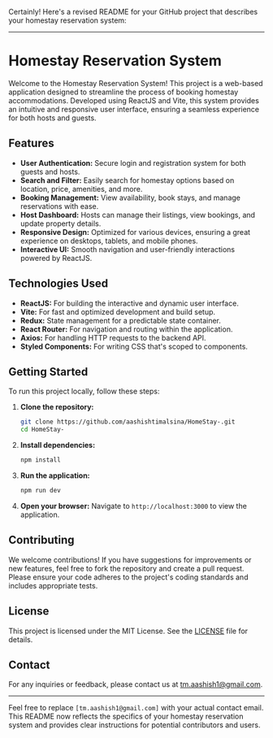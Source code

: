 Certainly! Here's a revised README for your GitHub project that describes your homestay reservation system:

---

# Homestay Reservation System

Welcome to the Homestay Reservation System! This project is a web-based application designed to streamline the process of booking homestay accommodations. Developed using ReactJS and Vite, this system provides an intuitive and responsive user interface, ensuring a seamless experience for both hosts and guests.

## Features

- **User Authentication:** Secure login and registration system for both guests and hosts.
- **Search and Filter:** Easily search for homestay options based on location, price, amenities, and more.
- **Booking Management:** View availability, book stays, and manage reservations with ease.
- **Host Dashboard:** Hosts can manage their listings, view bookings, and update property details.
- **Responsive Design:** Optimized for various devices, ensuring a great experience on desktops, tablets, and mobile phones.
- **Interactive UI:** Smooth navigation and user-friendly interactions powered by ReactJS.

## Technologies Used

- **ReactJS:** For building the interactive and dynamic user interface.
- **Vite:** For fast and optimized development and build setup.
- **Redux:** State management for a predictable state container.
- **React Router:** For navigation and routing within the application.
- **Axios:** For handling HTTP requests to the backend API.
- **Styled Components:** For writing CSS that's scoped to components.

## Getting Started

To run this project locally, follow these steps:

1. **Clone the repository:**
   ```bash
   git clone https://github.com/aashishtimalsina/HomeStay-.git
   cd HomeStay-
   ```

2. **Install dependencies:**
   ```bash
   npm install
   ```

3. **Run the application:**
   ```bash
   npm run dev
   ```

4. **Open your browser:**
   Navigate to `http://localhost:3000` to view the application.

## Contributing

We welcome contributions! If you have suggestions for improvements or new features, feel free to fork the repository and create a pull request. Please ensure your code adheres to the project's coding standards and includes appropriate tests.

## License

This project is licensed under the MIT License. See the [LICENSE](LICENSE) file for details.

## Contact

For any inquiries or feedback, please contact us at [tm.aashish1@gmail.com](mailto:tm.aashish1@gmail.com).

---

Feel free to replace `[tm.aashish1@gmail.com]` with your actual contact email. This README now reflects the specifics of your homestay reservation system and provides clear instructions for potential contributors and users.
